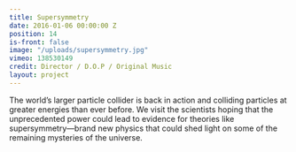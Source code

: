 ```yaml
---
title: Supersymmetry
date: 2016-01-06 00:00:00 Z
position: 14
is-front: false
image: "/uploads/supersymmetry.jpg"
vimeo: 138530149
credit: Director / D.O.P / Original Music
layout: project
---
```


The world’s larger particle collider is back in action and colliding particles at greater energies than ever before. We visit the scientists hoping that the unprecedented power could lead to evidence for theories like supersymmetry—brand new physics that could shed light on some of the remaining mysteries of the universe.